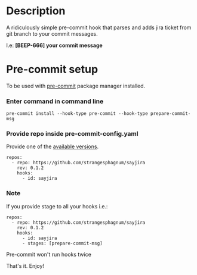 # Description
A ridiculously simple pre-commit hook that parses and adds jira ticket from git branch to your commit messages.

I.e: **[BEEP-666] your commit message**

# Pre-commit setup
To be used with [pre-commit](https://pre-commit.com/) package manager installed.

### Enter command in command line
```
pre-commit install --hook-type pre-commit --hook-type prepare-commit-msg
```

### Provide repo inside pre-commit-config.yaml
Provide one of the [available versions](https://pypi.org/project/sayjira/).
```
repos:
  - repo: https://github.com/strangesphagnum/sayjira
    rev: 0.1.2
    hooks:
      - id: sayjira
```

### Note
If you provide stage to all your hooks i.e.:
```
repos:
  - repo: https://github.com/strangesphagnum/sayjira
    rev: 0.1.2
    hooks:
      - id: sayjira
      - stages: [prepare-commit-msg]
```
Pre-commit won't run hooks twice

That's it. Enjoy!